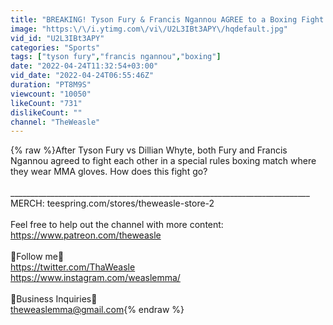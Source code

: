 ```yaml
---
title: "BREAKING! Tyson Fury & Francis Ngannou AGREE to a Boxing Fight (Tyson Fury vs Francis Ngannou)"
image: "https:\/\/i.ytimg.com\/vi\/U2L3IBt3APY\/hqdefault.jpg"
vid_id: "U2L3IBt3APY"
categories: "Sports"
tags: ["tyson fury","francis ngannou","boxing"]
date: "2022-04-24T11:32:54+03:00"
vid_date: "2022-04-24T06:55:46Z"
duration: "PT8M9S"
viewcount: "10050"
likeCount: "731"
dislikeCount: ""
channel: "TheWeasle"
---
```

{% raw %}After Tyson Fury vs Dillian Whyte, both Fury and Francis Ngannou agreed to fight each other in a special rules boxing match where they wear MMA gloves. How does this fight go?<br /><br />___________________________________________________________________________<br />MERCH: teespring.com/stores/theweasle-store-2<br /><br />Feel free to help out the channel with more content: <a rel="nofollow" target="blank" href="https://www.patreon.com/theweasle">https://www.patreon.com/theweasle</a><br /><br />📱Follow me📱<br /><a rel="nofollow" target="blank" href="https://twitter.com/ThaWeasle">https://twitter.com/ThaWeasle</a><br /><a rel="nofollow" target="blank" href="https://www.instagram.com/weaslemma/">https://www.instagram.com/weaslemma/</a><br /><br />📧Business Inquiries📧<br />theweaslemma@gmail.com{% endraw %}
